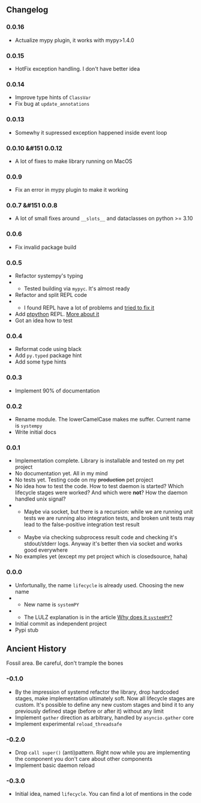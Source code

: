 ## Changelog

### 0.0.16

- Actualize mypy plugin, it works with mypy>1.4.0

### 0.0.15

- HotFix exception handling. I don't have better idea

### 0.0.14

- Improve type hints of `ClassVar`
- Fix bug at `update_annotations`

### 0.0.13

- Somewhy it supressed exception happened inside event loop

### 0.0.10 &#151 0.0.12

- A lot of fixes to make library running on MacOS

### 0.0.9

- Fix an error in mypy plugin to make it working

### 0.0.7 &#151 0.0.8

- A lot of small fixes around `__slots__` and dataclasses on python >= 3.10

### 0.0.6

- Fix invalid package build

### 0.0.5

- Refactor systempy's typing
- - Tested building via `mypyc`. It's almost ready
- Refactor and split REPL code
- - I found REPL have a lot of problems and
    [tried to fix it](./marginal_notes/repl_pain.md)
- Add [ptpython](https://github.com/prompt-toolkit/ptpython) REPL.
  [More about it](../examples/self-hosted/repl.md#ptrepl-extension)
- Got an idea how to test

### 0.0.4

- Reformat code using black
- Add `py.typed` package hint
- Add some type hints

### 0.0.3

- Implement 90% of documentation

### 0.0.2

- Rename module. The lowerCamelCase makes me suffer. Current name is `systempy`
- Write initial docs

### 0.0.1

- Implementation complete. Library is installable and tested on my pet project
- No documentation yet. All in my mind
- No tests yet. Testing code on my ~~production~~ pet project
- No idea how to test the code. How to test daemon is started? Which lifecycle
  stages were worked? And which were **not**? How the daemon handled unix signal?
- - Maybe via socket, but there is a recursion: while we are running unit tests
    we are running also integration tests, and broken unit tests may lead to the
    false-positive integration test result
- - Maybe via checking subprocess result code and checking it's stdout/stderr
    logs. Anyway it's better then via socket and works good everywhere
- No examples yet (except my pet project which is closedsource, haha)

### 0.0.0

- Unfortunally, the name `lifecycle` is already used. Choosing the new name
- - New name is `systemPY`
- - The LULZ explanation is in the article
    [Why does it `systemPY`?](https://telegra.ph/Why-does-it-systemPY-08-12)
- Initial commit as independent project
- Pypi stub

## Ancient History

Fossil area. Be careful, don't trample the bones

### -0.1.0

- By the impression of systemd refactor the library, drop hardcoded stages,
  make implementation ultimately soft. Now all lifecycle stages are custom.
  It's possible to define any new custom stages and bind it to any previously
  defined stage (before or after it) without any limit
- Implement `gather` direction as arbitrary, handled by `asyncio.gather` core
- Implement experimental `reload_threadsafe`

### -0.2.0

- Drop `call super()` (anti)pattern. Right now while you are implementing the
  component you don't care about other components
- Implement basic daemon reload

### -0.3.0

- Initial idea, named `lifecycle`. You can find a lot of mentions in the code

